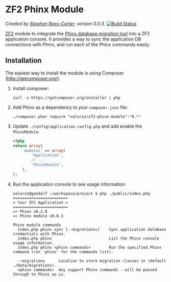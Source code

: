 ZF2 Phinx Module
================
*Created by [Stephen Rees-Carter](http://stephen.rees-carter.net/), version 0.0.3.* [![Build Status](https://travis-ci.org/valorin/zf2-phinx-module.png?branch=master)](https://travis-ci.org/valorin/zf2-phinx-module)

[ZF2](http://framework.zend.com/) module to integrate the [Phinx database migration tool](https://github.com/robmorgan/phinx) into a ZF2 application console. It provides a way to sync the application DB connections with Phinx, and run each of the Phinx commands easily.

Installation
------------

The easiest way to install the module is using Composer (<http://getcomposer.org/>).

1. Install composer:

    ```
    curl -s https://getcomposer.org/installer | php
    ```

2. Add Phinx as a dependency to your `composer.json` file:

    ```
    ./composer.phar require "valorin/zf2-phinx-module":"0.*"
    ```

3. Update `./config/application.config.php` and add enable the `PhinxModule`:

    ```php
    <?php
    return array(
        'modules' => array(
            'Application',
            // ...
            'PhinxModule',
        ),
    );
    ```

4. Run the application console to see usage information:

    ```
    valorin@gandalf ~/workspace/project $ php ./public/index.php
    ========================
    = Your ZF2 Application =
    ========================
    => Phinx v0.2.0
    => Phinx module v0.0.3

    Phinx module commands
      index.php phinx sync [--migrations=]    Sync application database credentials with Phinx.
      index.php phinx                         List the Phinx console usage information.
      index.php phinx <phinx commands>        Run the specified Phinx command (run 'phinx' for the commands list).

      --migrations      Location to store migration classes in (default ./data/migrations).
      <phinx commands>  Any support Phinx commands - will be passed through to Phinx as-is.
    ```

